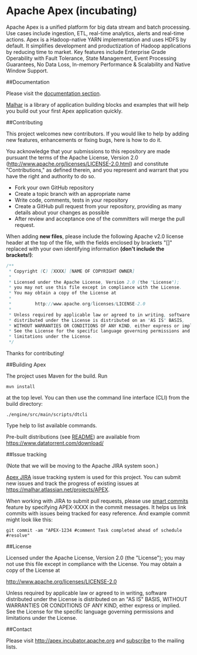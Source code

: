 

Apache Apex (incubating)
========================

Apache Apex is a unified platform for big data stream and batch processing. Use cases include ingestion, ETL, real-time analytics, alerts and real-time actions. Apex is a Hadoop-native YARN implementation and uses HDFS by default. It simplifies development and productization of Hadoop applications by reducing time to market. Key features include Enterprise Grade Operability with Fault Tolerance,  State Management, Event Processing Guarantees, No Data Loss, In-memory Performance & Scalability and Native Window Support.

##Documentation

Please visit the [documentation section](http://apex.incubator.apache.org/docs.html). 

[Malhar](https://github.com/apache/incubator-apex-malhar) is a library of application building blocks and examples that will help you build out your first Apex application quickly.

##Contributing

This project welcomes new contributors.  If you would like to help by adding new features, enhancements or fixing bugs, here is how to do it.

You acknowledge that your submissions to this repository are made pursuant the terms of the Apache License, Version 2.0 (http://www.apache.org/licenses/LICENSE-2.0.html) and constitute "Contributions," as defined therein, and you represent and warrant that you have the right and authority to do so.

  * Fork your own GitHub repository
  * Create a topic branch with an appropriate name
  * Write code, comments, tests in your repository
  * Create a GitHub pull request from your repository, providing as many details about your changes as possible
  * After review and acceptance one of the committers will merge the pull request.

When adding **new files**, please include the following Apache v2.0 license header at the top of the file, with the fields enclosed by brackets "[]" replaced with your own identifying information **(don't include the brackets!)**:
```java
/**
 * Copyright (C) [XXXX] [NAME OF COPYRIGHT OWNER]
 *
 * Licensed under the Apache License, Version 2.0 (the "License");
 * you may not use this file except in compliance with the License.
 * You may obtain a copy of the License at
 *
 *         http://www.apache.org/licenses/LICENSE-2.0
 *
 * Unless required by applicable law or agreed to in writing, software
 * distributed under the License is distributed on an "AS IS" BASIS,
 * WITHOUT WARRANTIES OR CONDITIONS OF ANY KIND, either express or implied.
 * See the License for the specific language governing permissions and
 * limitations under the License.
 */
```
Thanks for contributing!
 
##Building Apex

The project uses Maven for the build. Run 
```
mvn install
``` 
at the top level. You can then use the command line interface (CLI) from the build directory:
```
./engine/src/main/scripts/dtcli
```
Type help to list available commands. 

Pre-built distributions (see [README](https://www.datatorrent.com/docs/README.html)) are available from
https://www.datatorrent.com/download/

##Issue tracking

(Note that we will be moving to the Apache JIRA system soon.)

[Apex JIRA](https://malhar.atlassian.net/projects/APEX) issue tracking system is used for this project.
You can submit new issues and track the progress of existing issues at https://malhar.atlassian.net/projects/APEX.

When working with JIRA to submit pull requests, please use [smart commits](https://confluence.atlassian.com/display/AOD/Processing+JIRA+issues+with+commit+messages) feature by specifying APEX-XXXX in the commit messages.
It helps us link commits with issues being tracked for easy reference.  And example commit might look like this:

    git commit -am "APEX-1234 #comment Task completed ahead of schedule #resolve"

##License

Licensed under the Apache License, Version 2.0 (the "License"); you may not use this file except in compliance with the License. You may obtain a copy of the License at

http://www.apache.org/licenses/LICENSE-2.0

Unless required by applicable law or agreed to in writing, software distributed under the License is distributed on an "AS IS" BASIS, WITHOUT WARRANTIES OR CONDITIONS OF ANY KIND, either express or implied. See the License for the specific language governing permissions and limitations under the License.

##Contact

Please visit http://apex.incubator.apache.org and [subscribe](http://apex.incubator.apache.org/community.html) to the mailing lists.

